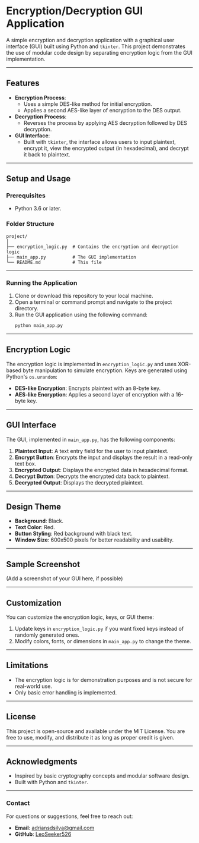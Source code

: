 # Encryption/Decryption GUI Application

A simple encryption and decryption application with a graphical user interface (GUI) built using Python and `tkinter`. This project demonstrates the use of modular code design by separating encryption logic from the GUI implementation.

---

## **Features**

- **Encryption Process**: 
  - Uses a simple DES-like method for initial encryption.
  - Applies a second AES-like layer of encryption to the DES output.
- **Decryption Process**: 
  - Reverses the process by applying AES decryption followed by DES decryption.
- **GUI Interface**: 
  - Built with `tkinter`, the interface allows users to input plaintext, encrypt it, view the encrypted output (in hexadecimal), and decrypt it back to plaintext.

---

## **Setup and Usage**

### **Prerequisites**
- Python 3.6 or later.

### **Folder Structure**
```
project/
│
├── encryption_logic.py  # Contains the encryption and decryption logic
├── main_app.py          # The GUI implementation
└── README.md            # This file
```

---

### **Running the Application**

1. Clone or download this repository to your local machine.
2. Open a terminal or command prompt and navigate to the project directory.
3. Run the GUI application using the following command:
   ```bash
   python main_app.py
   ```

---

## **Encryption Logic**

The encryption logic is implemented in `encryption_logic.py` and uses XOR-based byte manipulation to simulate encryption. Keys are generated using Python's `os.urandom`:

- **DES-like Encryption**: Encrypts plaintext with an 8-byte key.
- **AES-like Encryption**: Applies a second layer of encryption with a 16-byte key.

---

## **GUI Interface**

The GUI, implemented in `main_app.py`, has the following components:
1. **Plaintext Input**: A text entry field for the user to input plaintext.
2. **Encrypt Button**: Encrypts the input and displays the result in a read-only text box.
3. **Encrypted Output**: Displays the encrypted data in hexadecimal format.
4. **Decrypt Button**: Decrypts the encrypted data back to plaintext.
5. **Decrypted Output**: Displays the decrypted plaintext.

---

## **Design Theme**

- **Background**: Black.
- **Text Color**: Red.
- **Button Styling**: Red background with black text.
- **Window Size**: 600x500 pixels for better readability and usability.

---

## **Sample Screenshot**
(Add a screenshot of your GUI here, if possible)

---

## **Customization**

You can customize the encryption logic, keys, or GUI theme:
1. Update keys in `encryption_logic.py` if you want fixed keys instead of randomly generated ones.
2. Modify colors, fonts, or dimensions in `main_app.py` to change the theme.

---

## **Limitations**
- The encryption logic is for demonstration purposes and is not secure for real-world use.
- Only basic error handling is implemented.

---

## **License**

This project is open-source and available under the MIT License. You are free to use, modify, and distribute it as long as proper credit is given.

---

## **Acknowledgments**

- Inspired by basic cryptography concepts and modular software design.
- Built with Python and `tkinter`.

---

### **Contact**

For questions or suggestions, feel free to reach out:

- **Email**: adriansdsilva@gmail.com
- **GitHub**: [LeoSeeker526](https://github.com/LeoSeeker526)
```

